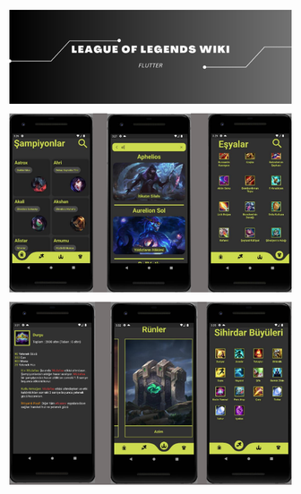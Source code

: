 ![banner](https://github.com/jacky1525/flutter-league-of-legends-wiki/blob/master/github/LOL%20WIKI%20BANNER.png)

![firstPages](https://github.com/jacky1525/flutter-league-of-legends-wiki/blob/master/github/firstPicture.png) 

![secondPages](https://github.com/jacky1525/flutter-league-of-legends-wiki/blob/master/github/secondPicture.png)
